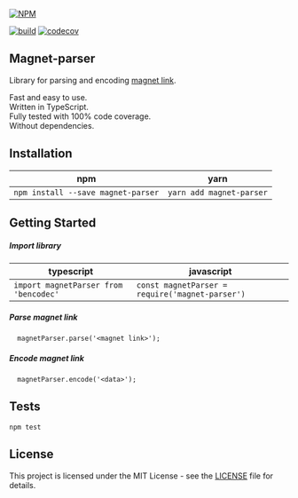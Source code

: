 
[![NPM](https://nodei.co/npm/magnet-parser.png)](https://npmjs.org/package/magnet-parser)

[![build](https://circleci.com/gh/IvanSolomakhin/magnet-parser.svg?style=shield)](https://app.circleci.com/pipelines/github/IvanSolomakhin/magnet-parser)
[![codecov](https://codecov.io/gh/IvanSolomakhin/magnet-parser/branch/master/graph/badge.svg)](https://codecov.io/gh/IvanSolomakhin/magnet-parser)

## Magnet-parser
  Library for parsing and encoding [magnet link](https://en.wikipedia.org/wiki/Magnet_URI_scheme).  
  
  Fast and easy to use.  
  Written in TypeScript.  
  Fully tested with 100% code coverage.  
  Without dependencies.  
  
  
## Installation
| npm | yarn |
|---|---|
| `npm install --save magnet-parser` | `yarn add magnet-parser` |

## Getting Started

##### Import library
| typescript | javascript |
|---|---|
| ` import magnetParser from 'bencodec' ` | ` const magnetParser = require('magnet-parser') `|

##### Parse magnet link
```
  magnetParser.parse('<magnet link>');
```

##### Encode magnet link
```
  magnetParser.encode('<data>');
```

## Tests
  ```
  npm test
  ```

## License
This project is licensed under the MIT License - see the [LICENSE](LICENSE.md) file for details.
